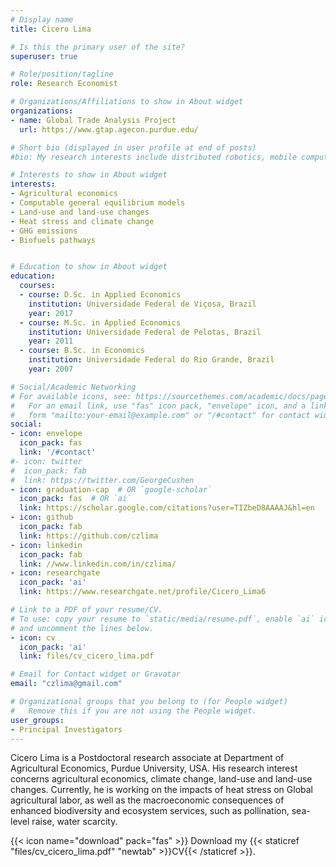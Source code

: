 ```yaml
---
# Display name
title: Cicero Lima

# Is this the primary user of the site?
superuser: true

# Role/position/tagline
role: Research Economist

# Organizations/Affiliations to show in About widget
organizations:
- name: Global Trade Analysis Project
  url: https://www.gtap.agecon.purdue.edu/

# Short bio (displayed in user profile at end of posts)
#bio: My research interests include distributed robotics, mobile computing and programmable matter.

# Interests to show in About widget
interests:
- Agricultural economics
- Computable general equilibrium models
- Land-use and land-use changes
- Heat stress and climate change
- GHG emissions
- Biofuels pathways


# Education to show in About widget
education:
  courses:
  - course: D.Sc. in Applied Economics
    institution: Universidade Federal de Viçosa, Brazil
    year: 2017
  - course: M.Sc. in Applied Economics  
    institution: Universidade Federal de Pelotas, Brazil
    year: 2011
  - course: B.Sc. in Economics
    institution: Universidade Federal do Rio Grande, Brazil
    year: 2007

# Social/Academic Networking
# For available icons, see: https://sourcethemes.com/academic/docs/page-builder/#icons
#   For an email link, use "fas" icon pack, "envelope" icon, and a link in the
#   form "mailto:your-email@example.com" or "/#contact" for contact widget.
social:
- icon: envelope
  icon_pack: fas
  link: '/#contact'
#- icon: twitter
#  icon_pack: fab
#  link: https://twitter.com/GeorgeCushen
- icon: graduation-cap  # OR `google-scholar`
  icon_pack: fas  # OR `ai`
  link: https://scholar.google.com/citations?user=TIZbeD8AAAAJ&hl=en
- icon: github
  icon_pack: fab
  link: https://github.com/czlima
- icon: linkedin
  icon_pack: fab
  link: //www.linkedin.com/in/czlima/
- icon: researchgate
  icon_pack: 'ai'
  link: https://www.researchgate.net/profile/Cicero_Lima6

# Link to a PDF of your resume/CV.
# To use: copy your resume to `static/media/resume.pdf`, enable `ai` icons in `params.toml`,
# and uncomment the lines below.
- icon: cv
  icon_pack: 'ai'
  link: files/cv_cicero_lima.pdf

# Email for Contact widget or Gravatar
email: "czlima@gmail.com"

# Organizational groups that you belong to (for People widget)
#   Remove this if you are not using the People widget.
user_groups:
- Principal Investigators
---
```


Cicero Lima is a Postdoctoral research associate at Department of Agricultural Economics, Purdue University, USA.
His research interest concerns agricultural economics, climate change, land-use and land-use changes. Currently, he is working on the impacts of heat stress on Global agricultural labor, as well as the macroeconomic consequences of enhanced biodiversity and ecosystem services, such as pollination, sea-level raise, water scarcity.


{{< icon name="download" pack="fas" >}} Download my {{< staticref "files/cv_cicero_lima.pdf" "newtab" >}}CV{{< /staticref >}}.
